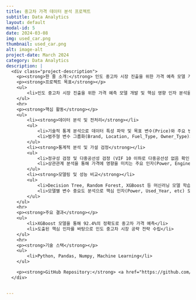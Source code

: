 ```yaml
---
title: 중고차 가격 데이터 분석 프로젝트
subtitle: Data Analytics
layout: default
modal-id: 5
date: 2024-03-08
img: used_car.png
thumbnail: used_car.png
alt: image-alt
project-date: March 2024
category: Data Analytics
description: |
  <div class="project-description">
    <p><strong>한 줄 소개:</strong> 인도 중고차 시장 진출을 위한 가격 예측 모델 개발 및 핵심 영향 인자 분석을 통해 경쟁력 확보 및 수익성 향상</p>
    <p><strong>프로젝트 목표</strong></p>
    <ul>
        <li>인도 중고차 시장 진출을 위한 가격 예측 모델 개발 및 핵심 영향 인자 분석을 통해 경쟁력 확보 및 수익성 향상</li>
    </ul>
    <hr>
    <p><strong>핵심 활동</strong></p>
    <ul>
        <li><strong>데이터 분석 및 전처리</strong></li>
        <ul>
            <li>기술적 통계 분석으로 데이터 특성 파악 및 목표 변수(Price)와 주요 변수 간 관계 분석</li>
            <li>범주형 변수 그룹화(Brand, Location, Fuel_Type, Owner_Type)와 One-Hot-Encoding 적용</li>
        </ul>
        <li><strong>통계적 분석 및 가설 검정</strong></li>
        <ul>
            <li>정규성 검정 및 다중공선성 검정 (VIF 10 이하로 다중공선성 없음 확인)</li>
            <li>상관관계 분석을 통해 가격에 영향을 미치는 주요 인자(Power, Engine 등) 파악</li>
        </ul>
        <li><strong>모델링 및 성능 비교</strong></li>
        <ul>
            <li>Decision Tree, Random Forest, XGBoost 등 머신러닝 모델 학습 및 성능 비교 분석</li>
            <li>모델별 변수 중요도 분석으로 핵심 인자(Power, Used_Year, etc) 도출</li>
        </ul>
    </ul>
    <hr>
    <p><strong>주요 결과</strong></p>
    <ul>
        <li>XGBoost 모델을 통해 92.4%의 정확도로 중고차 가격 예측</li>
        <li>도출된 핵심 인자를 바탕으로 인도 중고차 시장 공략 전략 수립</li>
    </ul>
    <hr>
    <p><strong>기술 스택</strong></p>
    <ul>
        <li>Python, Pandas, Numpy, Machine Learning</li>
    </ul>

    <p><strong>GitHub Repository:</strong> <a href="https://github.com/HaileysArchives/portfolio_code/tree/main/C2_%EC%A4%91%EA%B3%A0%EC%B0%A8%EA%B0%80%EA%B2%A9%EC%98%88%EC%B8%A1" target="_blank">GitHub Link</a></p>
  </div>


---
```

